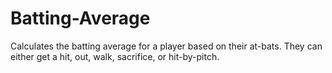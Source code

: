 # Batting-Average
Calculates the batting average for a player based on their at-bats. They can either get a hit, out, walk, sacrifice, or hit-by-pitch. 
